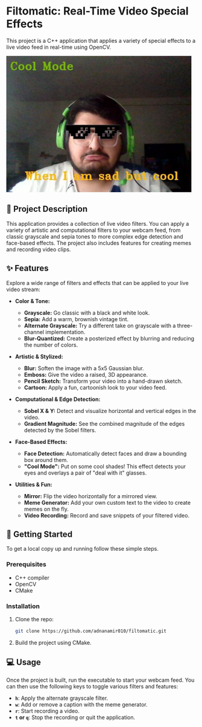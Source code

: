 # Filtomatic: Real-Time Video Special Effects

This project is a C++ application that applies a variety of special effects to a live video feed in real-time using OpenCV.

![Sad but Cool](repoassets/cover.png)

## 📸 Project Description

This application provides a collection of live video filters. You can apply a variety of artistic and computational filters to your webcam feed, from classic grayscale and sepia tones to more complex edge detection and face-based effects. The project also includes features for creating memes and recording video clips.

## ✨ Features

Explore a wide range of filters and effects that can be applied to your live video stream:

  * **Color & Tone:**

      * **Grayscale:** Go classic with a black and white look.
      * **Sepia:** Add a warm, brownish vintage tint.
      * **Alternate Grayscale:** Try a different take on grayscale with a three-channel implementation.
      * **Blur-Quantized:** Create a posterized effect by blurring and reducing the number of colors.

  * **Artistic & Stylized:**

      * **Blur:** Soften the image with a 5x5 Gaussian blur.
      * **Emboss:** Give the video a raised, 3D appearance.
      * **Pencil Sketch:** Transform your video into a hand-drawn sketch.
      * **Cartoon:** Apply a fun, cartoonish look to your video feed.

  * **Computational & Edge Detection:**

      * **Sobel X & Y:** Detect and visualize horizontal and vertical edges in the video.
      * **Gradient Magnitude:** See the combined magnitude of the edges detected by the Sobel filters.

  * **Face-Based Effects:**

      * **Face Detection:** Automatically detect faces and draw a bounding box around them.
      * **"Cool Mode":** Put on some cool shades\! This effect detects your eyes and overlays a pair of "deal with it" glasses.

  * **Utilities & Fun:**

      * **Mirror:** Flip the video horizontally for a mirrored view.
      * **Meme Generator:** Add your own custom text to the video to create memes on the fly.
      * **Video Recording:** Record and save snippets of your filtered video.

## 🚀 Getting Started

To get a local copy up and running follow these simple steps.

### Prerequisites

  * C++ compiler
  * OpenCV
  * CMake

### Installation

1.  Clone the repo:
    ```sh
    git clone https://github.com/adnanamir010/filtomatic.git
    ```
2.  Build the project using CMake.

## 💻 Usage

Once the project is built, run the executable to start your webcam feed. You can then use the following keys to toggle various filters and features:

  * **`h`**: Apply the alternate grayscale filter.
  * **`w`**: Add or remove a caption with the meme generator.
  * **`r`**: Start recording a video.
  * **`t` or `q`**: Stop the recording or quit the application.